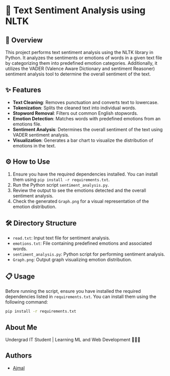 # 📝 Text Sentiment Analysis using NLTK

## 🚀 Overview
This project performs text sentiment analysis using the NLTK library in Python. It analyzes the sentiments or emotions of words in a given text file by categorizing them into predefined emotion categories. Additionally, it utilizes the VADER (Valence Aware Dictionary and sentiment Reasoner) sentiment analysis tool to determine the overall sentiment of the text.

## ✨ Features
- **Text Cleaning**: Removes punctuation and converts text to lowercase.
- **Tokenization**: Splits the cleaned text into individual words.
- **Stopword Removal**: Filters out common English stopwords.
- **Emotion Detection**: Matches words with predefined emotions from an emotions file.
- **Sentiment Analysis**: Determines the overall sentiment of the text using VADER sentiment analysis.
- **Visualization**: Generates a bar chart to visualize the distribution of emotions in the text.

## ⚙️ How to Use
1. Ensure you have the required dependencies installed. You can install them using `pip install -r requirements.txt`.
2. Run the Python script `sentiment_analysis.py`.
3. Review the output to see the emotions detected and the overall sentiment analysis.
4. Check the generated `Graph.png` for a visual representation of the emotion distribution.

## 🛠️ Directory Structure
- `read.txt`: Input text file for sentiment analysis.
- `emotions.txt`: File containing predefined emotions and associated words.
- `sentiment_analysis.py`: Python script for performing sentiment analysis.
- `Graph.png`: Output graph visualizing emotion distribution.

## 📋 Usage
Before running the script, ensure you have installed the required dependencies listed in `requirements.txt`. You can install them using the following command:
```bash
pip install -r requirements.txt 
```

## About Me
Undergrad IT Student | Learning ML and Web Development 👨‍💻🙌

## Authors
- [Ajmal](https://github.com/ajmalx55)

